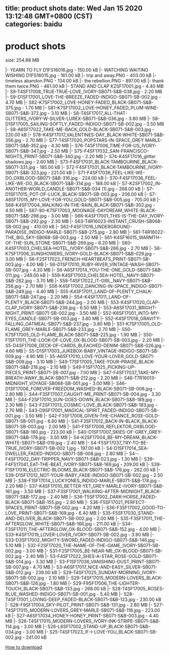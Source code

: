 
title: product shots
date: Wed Jan 15 2020 13:12:48 GMT+0800 (CST)    
categories: baidu
---

# product shots
size: 254.88 MB
 
 
|- YEARN TO FLY D1FS16016.jpg - 150.00 kB
|- WATCHING WAITING WISHING D1FS16015.jpg - 161.00 kB
|- trip and away.PNG - 403.00 kB
|- timeless abandon.PNG - 134.00 kB
|- the rebellion.PNG - 897.00 kB
|- thank them twice.PNG - 461.00 kB
|- STAND AND CLAP K2SF17001.jpg - 4.40 MB
|- S9-T4SF17008_TRUE-TRUE-LOVE_IVORY-SB071-S&B-038.jpg - 2.20 MB
|- S9-D1SF17001_LOVE-THE-BREEZE_FADED-INDIGO-SB071-SB-002.jpg - 4.70 MB
|- S82-K7SF17002_LOVE-HONEY-FADED_BLACK-SB071-S&B-375.jpg - 1.70 MB
|- S81-K7SF17002_LOVE-HONEY_FADED_PLUM-WINE-SB071-S&B-372.jpg - 3.10 MB
|- S8-T4SF17017_ALL-THAT-GLITTERS_IVORY-W-SILVER-LUREX-SB071-S&B-036.jpg - 3.80 MB
|- S8-D1SF17005_SAILING-SOFTLY_FADED-INDIGO-SB071-SB-002.jpg - 3.50 MB
|- S8-A6SF17022_TAKE-ME-BACK_GOLD-BLACK-SB071-S&B-003.jpg - 220.00 kB
|- S78-K4SF17017_VALENTINES-DAY_BLACK-WHITE-SB071-S&B-356.jpg - 2.70 MB
|- S77-T4SF17020_POPSTARS-IN-SPACE_GREY MARLE-SB071-S&B-352.jpg - 4.30 MB
|- S76-T4SF17006_TIME-FOR-US_IVORY-SB071-S&B-347.jpg - 2.50 MB
|- S75-F4SF17032_SAN-FRANCISCO-NIGHTS_PRINT-SB071-S&B-340.jpg - 2.20 MB
|- S74-K4SF17016_glitter shadows.jpg - 2.60 MB
|- S73-F4SF17031_BLACK-TAMBOURINE_BLACK-SB071-331.jpg - 185.00 kB
|- S72-F4SF17031_BLACK-TAMBOURINE_IVORY-SB071-S&B-323.jpg - 221.00 kB
|- S71-F4SF17036_FEEL-LIKE-WE-DO_OXBLOOD-SB071-S&B-316.jpg - 224.00 kB
|- S70-F4SF17036_FEEL-LIKE-WE-DO_BLACK-SB071-S&B-314.jpg - 188.00 kB
|- S7-K2SF17002_IN-ANOTHER-WORLD_CANDLE-SB071-S&B-034 (1).jpg - 268.00 kB
|- S7-D1SF17015_POT-OF-LUCK_BLACK-SB071-SB-003.jpg - 206.00 kB
|- S7-A6SF17015_MY-LOVE-FOR-YOU_GOLD-SB071-S&B-005.jpg - 705.00 kB
|- S68-K4SF17004_WALKING-IN-THE-RAIN_BLACK-SB071-S&B-302.jpg - 4.50 MB
|- S67-90-K7SF17003_MOONAGE-DAYDREAM_WHITE-BLACK-SB071-S&B-298.jpg - 3.00 MB
|- S66-K4SF17001_THIS-IS-THE-DAY_IVORY-SB071-S&B-292.jpg - 2.30 MB
|- S63-T4R16023-INSTANT_CRUSH-SB068-SB-002.jpg - 410.00 kB
|- S62-F4SF17016_UNDERGROUND-PARADISE_INDIGO-MARLE-SB071-S&B-275.jpg - 2.80 MB
|- S61-T4R16022-THE_BIG_SKY-SB068-SB-003.jpg - 2.50 MB
|- S61-K4SF16015_WARMTH-OF-THE-SUN_STONE-SB071-S&B-269.jpg - 6.20 MB
|- S60-K4SF17003_CHELSEA-HOTEL_IVORY-SB071-S&B-266.jpg - 2.70 MB
|- S6-K7SF17006_SUNSHOWERS_IVORY-GOLD-BLACK-SB071-S&B-029.jpg - 3.00 MB
|- S6-F2SF17023_FRENCH-HEARTBEATS_PRINT-SB071-SB-003.jpg - 4.00 MB
|- S6-D1SF17010_RUBY-RIVER_VINTAGE-WASH-SB071-SB-007.jpg - 4.20 MB
|- S6-A6SF17014_YOU-THE-ONE_GOLD-SB071-S&B-011.jpg - 249.00 kB
|- S59-K4SF17003_CHELSEA-HOTEL_NAVY-SB071-S&B-262.jpg - 3.70 MB
|- S58-T4SF17022_IT-GIRL_NAVY-SB071-S&B-258.jpg - 2.70 MB
|- S56-K4SF17002_DANCING-IN-SPACE_INDIGO-SB071-S&B-249.jpg - 4.40 MB
|- S55-K4SF17011_LAND-OF-PLENTY_CHALK-SB071-S&B-247.jpg - 2.20 MB
|- S54-K4SF17011_LAND-OF-PLENTY_BLACK-SB071-S&B-244.jpg - 2.00 MB
|- S53-K4SF17020_CLAP-CLAP_IVORY-SB071-S&B-239.jpg - 6.50 MB
|- S53-A6SF17031_BRIGHT-NIGHT_PRINT-SB071-SB-002.jpg - 3.50 MB
|- S52-K6SF17001_INTO-MY-EYES_CANDLE-SB071-SB-003.jpg - 3.80 MB
|- S52-K4SF17018_GRAVITY-FALLING_OATMEAL-SB071-S&B-237.jpg - 3.80 MB
|- S51-K7SF17005_OLD-FLAME_GREY-MARLE-SB071-S&B-233.jpg - 2.70 MB
|- S50-K7SF17005_OLD-FLAME_BLACK-SB071-S&B-225.jpg - 1.90 MB
|- S50-F1SF17011_THE-LOOK-OF-LOVE_OX-BLOOD-SB071-SB-003.jpg - 2.20 MB
|- S5-D4SF17006_DECK-OF-CARDS_BLEACHED-DENIM-SB071-S&B-026.jpg - 4.60 MB
|- S5-D1SF17003_JUKEBOX-BABY_VINTAGE-INDIGO-SB071-SB-009.jpg - 4.90 MB
|- S5-A6SF17010_LOVE-YOUR-LOVER_GOLD-SB071-S&B-009.jpg - 3.10 MB
|- S49-T7SF17005_TAKE-YOUR-PRAISE_BLACK-SB071-S&B-218.jpg - 2.10 MB
|- S49-F1SF17025_PICKING-UP-PIECES_PRINT-SB071-SB-007.jpg - 7.00 MB
|- S47-F4SF17037_TAKE-MY-BREATH-AWAY_BLACK-SB071-S&B-212.jpg - 2.20 MB
|- S46-T7R16013-MIDNIGHT_VOYAGE-SB068-SB-001.jpg - 3.00 MB
|- S46-D1SF17008_FOREVER-FREEDOM_WASHED-BLACK-SB071-SB-006.jpg - 2.80 MB
|- S44-F3SF17007_CAUGHT-ME_PRINT-SB071-SB-004.jpg - 3.30 MB
|- S44-F2SF17010_SUN-GOES-DOWN_BLACK-SB071-S&B-189.jpg - 2.30 MB
|- S43-F2SF17013_COSMIC-LOVE_BLACK-SB071-S&B-183.jpg - 2.70 MB
|- S43-D9SF17001_MAGICAL-SPIRIT_FADED-INDIGO-SB071-SB-001.jpg - 3.50 MB
|- S42-F3SF17008_GIVEN-THE-CHANCE_ROSE-GOLD-SB071-SB-001.jpg - 6.80 MB
|- S41-F3SF17012_BACK-IN-BLACK_BLACK-SB071-SB-003.jpg - 2.00 MB
|- S41-F1SF17006_REFLEKTOR_OXBLOOD-SB071-S&B-180.jpg - 223.00 kB
|- S40-D1SF17007_SKIES-OF-GREY_GREY-SB071-S&B-178.jpg - 3.50 MB
|- S4-K2SF17004_BE-MY-DREAM_BLACK-WHITE-SB071-S&B-019.jpg - 2.40 MB
|- S4-F5SF17037_TRY-TO-BE-TRUE_IVORY-SB071-SB-002 1.jpg - 197.00 kB
|- S4-D1SF17014_SEA-DWELLER_FADED-INDIGO-SB071-SB-008.jpg - 2.80 MB
|- S4--F4SF17002_DAY-TRIPPER_NAVY-SB071-S&B-023.jpg - 1.30 MB
|- S39-F4FS17041_EAT-THE-BEAT_IVORY-SB071-S&B-169.jpg - 209.00 kB
|- S39-F1SF17016_ELECTRIC-BLOOMS_BLACK-SB071-S&B-176.jpg - 262.00 kB
|- S39-D1SF17012_NOT-YOUR-BABY_FADE-INDIGO-SB071-SB-002.jpg - 2.50 MB
|- S38-F1SF17014_LUCKYONES_INDIGO-MARLE-SB071-S&B-174.jpg - 2.20 MB
|- S37-K4SF17010_BETTER-YET_GREY-MARLE-IVORY-SB071-S&B-161.jpg - 3.50 MB
|- S37-F3SF17001_WALKING-AFTER-MIDNIGHT_BLACK-SB071-S&B-172.jpg - 2.40 MB
|- S36-T5SF17002_DARK-HORSE_FADED-BLACK-SB071-S&B-155.jpg - 2.80 MB
|- S36-F5SF17021_PERFECT-SPACES_PRINT-SB071-SB-002.jpg - 4.20 MB
|- S36-F3SF17002_GOOD-TO-LOVE_PRINT-SB071-S&B-169.jpg - 6.40 MB
|- S35-F5SF17030_STAND-AND-DELIVER_BLACK-SB071-SB-002.jpg - 2.00 MB
|- S35-F3SF17011_THE-AFTERGLOW_WHITE-SB071-S&B-166.jpg - 211.00 kB
|- S34-F3SF17011_THE-AFTERGLOW_OX-BLOOD-SB071-S&B-152.jpg - 4.00 MB
|- S33-K4SF17019_LOVER-LOVER_IVORY-SB071-SB-002.jpg - 3.90 MB
|- S33-D3SF17002_MIGHTY-SWORD_FADED-INDIGO-SB071-S&B-146.jpg - 5.10 MB
|- S32-F2SF17020_THE-NAME-OF-THE-GAME_IVORY-SB071-SB-002.jpg - 3.00 MB
|- S31-F2SF17005_BE-NEAR-ME_OX-BLOOD-SB071-SB-002.jpg - 2.40 MB
|- S3-F4SF17022_SHES-A-STAR_ROSE-GOLD-SB071-S&B-014.jpg - 3.30 MB
|- S3-F1SF17036_VANISHING-DUST_PRINT-SB071-SB-007.jpg - 4.70 MB
|- S3-A6SF17017_NICE-AND-EASY_SILVER-SB071-S&B-012.jpg - 239.00 kB
|- S29-T4SF17025_SUNDAY-MORNING_IVORY-SB071-SB-002.jpg - 2.10 MB
|- S29-T4SF17015_MODERN-LOVERS_BLACK-SB071-S&B-126.jpg - 1.80 MB
|- S29-F9SF17006_THE-LIGHTER-TOUCH_BLACK-SB071-S&B-133.jpg - 268.00 kB
|- S28-T4SF17005_ROSES-BLUE_WASHED-INDIGO-SB071-SB-001.jpg - 5.40 MB
|- S28-T4SF17001_LOVING-DEEP_FADED-BLACK-SB071-S&B-123.jpg - 230.00 kB
|- S28-F9SF17004_SKY-PILOT_PRINT-SB071-S&B-131.jpg - 2.80 MB
|- S27-T4SF17015_MODERN-LOVERS_GREY-MARLE-SB071-S&B-118.jpg - 223.00 kB
|- S27-A6SF17034_HONEY-HONEY_PRINT-SB071-S&B-003.jpg - 4.40 MB
|- S26-T4SF17015_MODERN-LOVERS_IVORY-INK-STRIPE-SB071-S&B-114.jpg - 3.00 MB
|- S26-L6SF17002_STAND-UP_BLACK-SB071-S&B-034.jpg - 3.00 MB
|- S25-T4SF17023_IF-I-LOVE-YOU_BLACK-SB071-SB-002.jpg - 241.00 kB

[How to download](https://bpcam.bemobtrk.com/go/2ceec3aa-1ca2-46d6-b9ff-aaa5c184517c?jno=215)